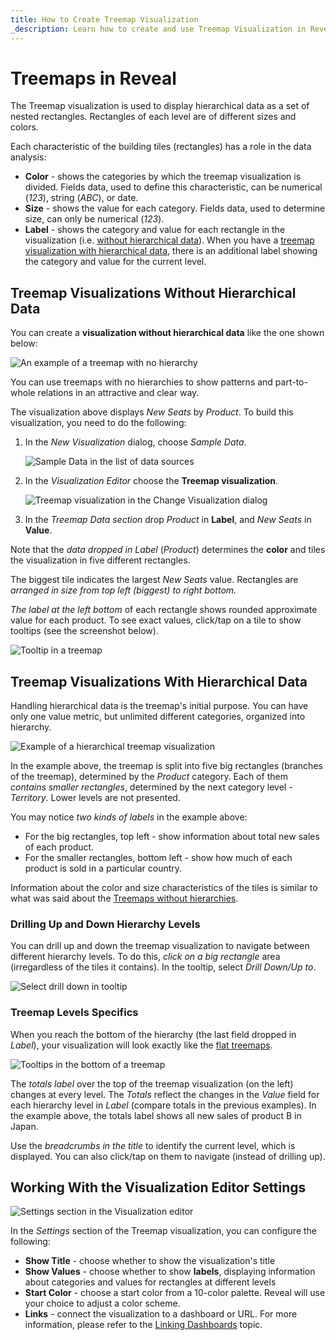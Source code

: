 ```yaml
---
title: How to Create Treemap Visualization
_description: Learn how to create and use Treemap Visualization in Reveal.
---
```


# Treemaps in Reveal

The Treemap visualization is used to display hierarchical data as a set of nested rectangles. Rectangles of each level are of different sizes and colors.

Each characteristic of the building tiles (rectangles) has a role in the data analysis:

  * **Color** - shows the categories by which the treemap visualization is divided. Fields data, used to define this characteristic, can be numerical (*123*), string (*ABC*), or date.
  * **Size** - shows the value for each category. Fields data, used to determine size, can only be numerical (*123*).
  * **Label** - shows the category and value for each rectangle in the visualization (i.e. [without hierarchical data](#treemap-visualizations-without-hierarchical-data)). When you have a [treemap visualization with hierarchical data](#treemap-visualizations-with-hierarchical-data), there is an additional label showing the category and value for the current level.

<a name='flat-treemap'></a>
## Treemap Visualizations Without Hierarchical Data

You can create a **visualization without hierarchical data** like the one shown below:

![An example of a treemap with no hierarchy](./images/treemap-visualization-without-hierarchical-data-example.png)

You can use treemaps with no hierarchies to show patterns and part-to-whole relations in an attractive and clear way.

The visualization above displays *New Seats* by *Product*. To build this visualization, you need to do the following:

1. In the *New Visualization* dialog, choose *Sample Data*.

    ![Sample Data in the list of data sources](images/sample-data-new-visualization-dialog.png)

2. In the *Visualization Editor* choose the **Treemap visualization**.

    ![Treemap visualization in the Change Visualization dialog](images/treemap-chart-types.png)

3. In the *Treemap Data section* drop *Product* in **Label**, and *New Seats* in **Value**.

Note that the *data dropped in Label* (*Product*) determines the **color** and tiles the visualization in five different rectangles.

The biggest tile indicates the largest *New Seats* value. Rectangles are *arranged in size from top left (biggest) to right bottom.*

*The label at the left bottom* of each rectangle shows rounded approximate value for each product. To see exact values, click/tap on a tile to show tooltips (see the screenshot below).

 ![Tooltip in a treemap](images/treemap-tooltip.png)

## Treemap Visualizations With Hierarchical Data

Handling hierarchical data is the treemap's initial purpose. You can have only one value metric, but unlimited different categories, organized into hierarchy.

![Example of a hierarchical treemap visualization](images/treemap-visualization-hierarchical-data-example.png)

In the example above, the treemap is split into five big rectangles (branches of the treemap), determined by the *Product* category. Each of them *contains smaller rectangles*, determined by the next category level - *Territory*. Lower levels are not presented.

You may notice *two kinds of labels* in the example above:

- For the big rectangles, top left - show information about total new sales of each product.
- For the smaller rectangles, bottom left - show how much of each product is sold in a particular country.

Information about the color and size characteristics of the tiles is similar to what was said about the [Treemaps without hierarchies](#flat-treemap).

### Drilling Up and Down Hierarchy Levels

You can drill up and down the treemap visualization to navigate between different hierarchy levels. To do this, *click on a big rectangle* area (irregardless of the tiles it contains). In the tooltip, select *Drill Down/Up to*.

![Select drill down in tooltip](images/drilling-option-hierarchy-level.png)

### Treemap Levels Specifics

When you reach the bottom of the hierarchy (the last field dropped in *Label*), your visualization will look exactly like the [flat treemaps](#treemap-visualizations-without-hierarchical-data).

![Tooltips in the bottom of a treemap](images/treemap-totals-label.png)

The *totals label* over the top of the treemap visualization (on the left) changes at every level. The *Totals* reflect the changes in the *Value* field for each hierarchy level in *Label* (compare totals in the previous examples). In the example above, the totals label shows all new sales of product B in Japan.

Use the *breadcrumbs in the title* to identify the current level, which is displayed. You can also click/tap on them to navigate (instead of drilling up).

## Working With the Visualization Editor Settings

![Settings section in the Visualization editor](images/treemap-settings-visualization-editor.png)

In the *Settings* section of the Treemap visualization, you can configure the following:

- **Show Title** - choose whether to show the visualization's title
- **Show Values** - choose whether to show **labels**, displaying information about categories and values for rectangles at different levels
- **Start Color** - choose a start color from a 10-color palette. Reveal will use your choice to adjust a color scheme.
- **Links** - connect the visualization to a dashboard or URL. For more information, please refer to the [Linking Dashboards](../dashboard-linking) topic.

